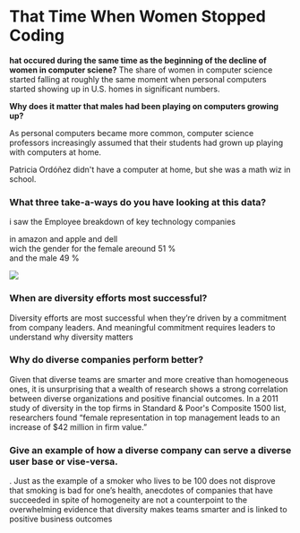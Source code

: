 # That Time When Women Stopped Coding

**hat occured during the same time as the beginning of the decline of women in computer sciene?**
 The share of women in computer science started falling at roughly the same moment when personal computers started showing up in U.S. homes in significant numbers.




**Why does it matter that males had been playing on computers growing up?**


 As personal computers became more common, computer science professors increasingly assumed that their students had grown up playing with computers at home.

Patricia Ordóñez didn't have a computer at home, but she was a math wiz in school.

### What three take-a-ways do you have looking at this data?

i saw the Employee breakdown of key technology companies

in amazon and apple and dell    
wich the gender for the female areound 51 %  
and the male 49 %

![](https://socialwayne.com/wp-content/uploads/2015/03/1276_Diversity-In-Tech2.png)


### When are diversity efforts most successful?

Diversity efforts are most successful when they’re driven by a commitment from company leaders. And meaningful commitment requires leaders to understand why diversity matters




### Why do diverse companies perform better?

Given that diverse teams are smarter and more creative than homogeneous ones, it is unsurprising that a wealth of research shows a strong correlation between diverse organizations and positive financial outcomes. In a 2011 study of diversity in the top firms in Standard & Poor's Composite 1500 list, researchers found “female representation in top management leads to an increase of $42 million in firm value.”





### Give an example of how a diverse company can serve a diverse user base or vise-versa.

. Just as the example of a smoker who lives to be 100 does not disprove that smoking is bad for one’s health, anecdotes of companies that have succeeded in spite of homogeneity are not a counterpoint to the overwhelming evidence that diversity makes teams smarter and is linked to positive business outcomes